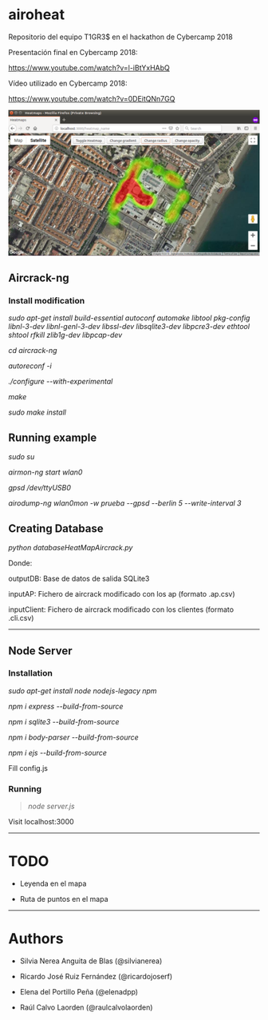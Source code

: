 # airoheat
Repositorio del equipo T1GR3$ en el hackathon de Cybercamp 2018


Presentación final en Cybercamp 2018:

https://www.youtube.com/watch?v=l-iBtYxHAbQ


Vídeo utilizado en Cybercamp 2018:

https://www.youtube.com/watch?v=0DEitQNn7GQ


![Screenshot](media/image.png)


## Aircrack-ng 


### Install modification

*sudo apt-get install build-essential autoconf automake libtool pkg-config libnl-3-dev libnl-genl-3-dev libssl-dev libsqlite3-dev libpcre3-dev ethtool shtool rfkill zlib1g-dev libpcap-dev*

*cd aircrack-ng*

*autoreconf -i*

*./configure --with-experimental*

*make*

*sudo make install*

## Running example

*sudo su*

*airmon-ng start wlan0*

*gpsd /dev/ttyUSB0*

*airodump-ng wlan0mon -w prueba --gpsd --berlin 5 --write-interval 3*


## Creating Database

*python databaseHeatMapAircrack.py <outputDB> <inputAP> <inputClient>*

Donde:

outputDB: Base de datos de salida SQLite3

inputAP: Fichero de aircrack modificado con los ap (formato .ap.csv)

inputClient: Fichero de aircrack modificado con los clientes (formato .cli.csv)


---------------------------------------------

## Node Server 

### Installation

*sudo apt-get install node nodejs-legacy npm*

*npm i express --build-from-source*

*npm i sqlite3 --build-from-source*

*npm i body-parser --build-from-source*  

*npm i ejs --build-from-source*

Fill config.js


### Running

> *node server.js*

Visit localhost:3000


---------------------------------------------

# TODO

- Leyenda en el mapa

- Ruta de puntos en el mapa


---------------------------------------------

# Authors

- Silvia Nerea Anguita de Blas (@silvianerea)

- Ricardo José Ruiz Fernández (@ricardojoserf)

- Elena del Portillo Peña (@elenadpp)

- Raúl Calvo Laorden (@raulcalvolaorden)

